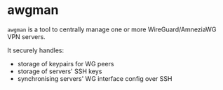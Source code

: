 # awgman

`awgman` is a tool to centrally manage one or more WireGuard/AmneziaWG VPN servers.

It securely handles:
- storage of keypairs for WG peers
- storage of servers' SSH keys
- synchronising servers' WG interface config over SSH